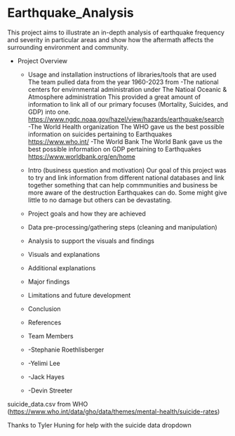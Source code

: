 # Earthquake_Analysis

This project aims to illustrate an in-depth analysis of earthquake frequency and severity in particular areas and show how the aftermath affects the surrounding environment and community.

- Project Overview
    - Usage and installation instructions of libraries/tools that are used
      The team pulled data from the year 1960-2023 from
       -The national centers for envirnmental administration under The Natioal Oceanic & Atmosphere administration
        This provided a great amount of information to link all of our primary focuses (Mortality, Suicides, and GDP) into one.
        https://www.ngdc.noaa.gov/hazel/view/hazards/earthquake/search
       -The World Health organization
         The WHO gave us the best possible information on suicides pertaining to Earthquakes
          https://www.who.int/
       -The World Bank 
         The World Bank gave us the best possible information on GDP pertaining to Earthquakes
          https://www.worldbank.org/en/home
        
    - Intro (business question and motivation)
      Our goal of this project was to try and link information from different national databases and link together something that can help commmunities and business be more aware of the destruction Earthquakes can do. Some might give little to no damage but others can be devastating. 
      
    - Project goals and how they are achieved
    - Data pre-processing/gathering steps (cleaning and manipulation)
    - Analysis to support the visuals and findings
    - Visuals and explanations 
    - Additional explanations
    - Major findings
    - Limitations and future development
    - Conclusion
    - References
    - Team Members
    -   -Stephanie Roethlisberger
    -   -Yelimi Lee
    -   -Jack Hayes
    -   -Devin Streeter



suicide_data.csv from WHO (https://www.who.int/data/gho/data/themes/mental-health/suicide-rates)

Thanks to Tyler Huning for help with the suicide data dropdown